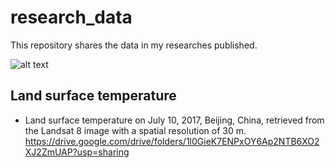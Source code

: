 # research_data
This repository shares the data in my researches published.

![alt text](https://github.com/jiachengzhao/research_data/lst_2017_07_10_beijing.png?raw=true)
## Land surface temperature
- Land surface temperature on July 10, 2017, Beijing, China, retrieved from the Landsat 8 image with a spatial resolution of 30 m.
https://drive.google.com/drive/folders/1l0GieK7ENPxOY6Ap2NTB6XO2XJ2ZmUAP?usp=sharing
